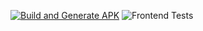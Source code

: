 [![Build and Generate APK](https://github.com/DON2604/MediMind/actions/workflows/build.yml/badge.svg)](https://github.com/DON2604/MediMind/actions/workflows/build.yml)
![Frontend Tests](https://github.com/DON2604/MediMind/actions/workflows/build.yml)
